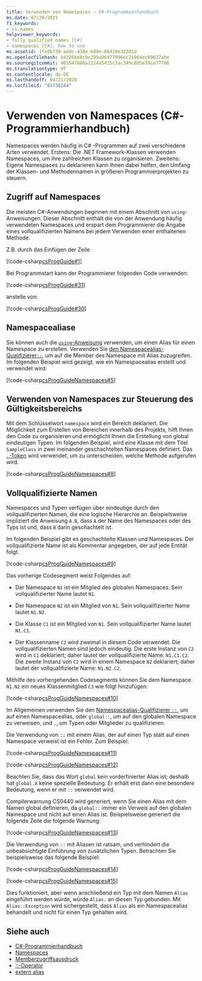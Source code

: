 ```yaml
---
title: Verwenden von Namespaces – C#-Programmierhandbuch
ms.date: 07/20/2015
f1_keywords:
- cs.names
helpviewer_keywords:
- fully qualified names [C#]
- namespaces [C#], how to use
ms.assetid: 1fe8bf39-addc-438a-bd9e-86410e32381d
ms.openlocfilehash: b4326be8c9e299a96477096ec21864ec69037abe
ms.sourcegitcommit: 465547886a1224a5435c3ac349c805e39ce77706
ms.translationtype: HT
ms.contentlocale: de-DE
ms.lasthandoff: 04/21/2020
ms.locfileid: "81738244"
---
```

# <a name="using-namespaces-c-programming-guide"></a>Verwenden von Namespaces (C#-Programmierhandbuch)

Namespaces werden häufig in C# -Programmen auf zwei verschiedene Arten verwendet. Erstens: Die .NET Framework-Klassen verwenden Namespaces, um ihre zahlreichen Klassen zu organisieren. Zweitens: Eigene Namespaces zu deklarieren kann Ihnen dabei helfen, den Umfang der Klassen- und Methodennamen in größeren Programmierprojekten zu steuern.  
  
## <a name="accessing-namespaces"></a>Zugriff auf Namespaces

 Die meisten C#-Anwendungen beginnen mit einem Abschnitt von `using`-Anweisungen. Dieser Abschnitt enthält die von der Anwendung häufig verwendeten Namespaces und erspart dem Programmierer die Angabe eines vollqualifizierten Namens bei jedem Verwenden einer enthaltenen Methode.  
  
 Z.B. durch das Einfügen der Zeile  
  
 [!code-csharp[csProgGuide#1](~/samples/snippets/csharp/VS_Snippets_VBCSharp/csProgGuide/CS/using.cs#1)]  
  
 Bei Programmstart kann der Programmierer folgenden Code verwenden:  
  
 [!code-csharp[csProgGuide#31](~/samples/snippets/csharp/VS_Snippets_VBCSharp/csProgGuide/CS/progGuide.cs#31)]  
  
 anstelle von:  
  
 [!code-csharp[csProgGuide#30](~/samples/snippets/csharp/VS_Snippets_VBCSharp/csProgGuide/CS/progGuide.cs#30)]  
  
## <a name="namespace-aliases"></a>Namespacealiase

 Sie können auch die [`using`-Anweisung](../../language-reference/keywords/using-directive.md) verwenden, um einen Alias für einen Namespace zu erstellen. Verwenden Sie [den Namespacealias-Qualifizierer`::`](../../language-reference/operators/namespace-alias-qualifier.md), um auf die Member des Namespace mit Alias zuzugreifen. Im folgenden Beispiel wird gezeigt, wie ein Namespacealias erstellt und verwendet wird:
  
[!code-csharp[csProgGuideNamespaces#5](~/samples/snippets/csharp/VS_Snippets_VBCSharp/csProgGuideNamespaces/CS/Namespaces.cs#5)]
  
## <a name="using-namespaces-to-control-scope"></a>Verwenden von Namespaces zur Steuerung des Gültigkeitsbereichs

 Mit dem Schlüsselwort `namespace` wird ein Bereich deklariert. Die Möglichkeit zum Erstellen von Bereichen innerhalb des Projekts, hilft Ihnen den Code zu organisieren und ermöglicht Ihnen die Erstellung von global eindeutigen Typen. Im folgenden Beispiel, wird eine Klasse mit dem Titel `SampleClass` in zwei ineinander geschachtelten Namespaces definiert. Das [`.`-Token](../../language-reference/operators/member-access-operators.md#member-access-expression-) wird verwendet, um zu unterscheiden, welche Methode aufgerufen wird.  
  
 [!code-csharp[csProgGuideNamespaces#8](~/samples/snippets/csharp/VS_Snippets_VBCSharp/csProgGuideNamespaces/CS/Namespaces.cs#8)]  
  
## <a name="fully-qualified-names"></a>Vollqualifizierte Namen

 Namespaces und Typen verfügen über eindeutige durch den vollqualifizierten Namen, die eine logische Hierarchie an. Beispielsweise impliziert die Anweisung `A.B`, dass `A` der Name des Namespaces oder des Typs ist und, dass `B` darin geschachtelt ist.  
  
 Im folgenden Beispiel gibt es geschachtelte Klassen und Namespaces. Der vollqualifizierte Name ist als Kommentar angegeben, der auf jede Entität folgt.  
  
 [!code-csharp[csProgGuideNamespaces#9](~/samples/snippets/csharp/VS_Snippets_VBCSharp/csProgGuideNamespaces/CS/Namespaces.cs#9)]  
  
 Das vorherige Codesegment weist Folgendes auf:  
  
- Der Namespace `N1` ist ein Mitglied des globalen Namespaces. Sein vollqualifizierter Name lautet `N1`.  
  
- Der Namespace `N2` ist ein Mitglied von `N1`. Sein vollqualifizierter Name lautet `N1.N2`.  
  
- Die Klasse `C1` ist ein Mitglied von `N1`. Sein vollqualifizierter Name lautet `N1.C1`.  
  
- Der Klassenname `C2` wird zweimal in diesem Code verwendet. Die vollqualifizierten Namen sind jedoch eindeutig. Die erste Instanz von `C2` wird in `C1` deklariert; daher lautet der vollqualifizierte Name: `N1.C1.C2`. Die zweite Instanz von `C2` wird in einem Namespace `N2` deklariert; daher lautet der vollqualifizierte Name: `N1.N2.C2`.  
  
 Mithilfe des vorhergehenden Codesegments können Sie dem Namespace `N1.N2` ein neues Klassenmitglied `C3` wie folgt hinzufügen:  
  
 [!code-csharp[csProgGuideNamespaces#10](~/samples/snippets/csharp/VS_Snippets_VBCSharp/csProgGuideNamespaces/CS/Namespaces.cs#10)]  
  
 Im Allgemeinen verwenden Sie den [Namespacealias-Qualifizierer `::`](../../language-reference/operators/namespace-alias-qualifier.md), um auf einen Namespacealias, oder `global::`, um auf den globalen Namespace zu verweisen, und `.`, um Typen oder Mitglieder zu qualifizieren.  
  
 Die Verwendung von `::` mit einem Alias, der auf einen Typ statt auf einen Namespace verweist ist ein Fehler. Zum Beispiel:  
  
 [!code-csharp[csProgGuideNamespaces#11](~/samples/snippets/csharp/VS_Snippets_VBCSharp/csProgGuideNamespaces/CS/Namespaces2.cs#11)]  
  
 [!code-csharp[csProgGuideNamespaces#12](~/samples/snippets/csharp/VS_Snippets_VBCSharp/csProgGuideNamespaces/CS/Namespaces2.cs#12)]  
  
 Beachten Sie, dass das Wort `global` kein vorderfinierter Alias ist; deshalb hat `global.X` keine spezielle Bedeutung. Er erhält erst dann eine besondere Bedeutung, wenn er mit `::` verwendet wird.  
  
 Compilerwarnung CS0440 wird generiert, wenn Sie einen Alias mit dem Namen global definieren, da `global::` immer ein Verweis auf den globalen Namespace und nicht auf einen Alias ist. Beispielsweise generiert die folgende Zeile die folgende Warnung:  
  
 [!code-csharp[csProgGuideNamespaces#13](~/samples/snippets/csharp/VS_Snippets_VBCSharp/csProgGuideNamespaces/CS/Namespaces2.cs#13)]  
  
 Die Verwendung von `::` mit Aliasen ist ratsam, und verhindert die unbeabsichtigte Einführung von zusätzlichen Typen. Betrachten Sie beispielsweise das folgende Beispiel:  
  
 [!code-csharp[csProgGuideNamespaces#14](~/samples/snippets/csharp/VS_Snippets_VBCSharp/csProgGuideNamespaces/CS/Namespaces.cs#14)]  
  
 [!code-csharp[csProgGuideNamespaces#15](~/samples/snippets/csharp/VS_Snippets_VBCSharp/csProgGuideNamespaces/CS/Namespaces.cs#15)]  
  
 Dies funktioniert, aber wenn anschließend ein Typ mit dem Namen `Alias` eingeführt werden würde, würde `Alias.` an diesen Typ gebunden. Mit `Alias::Exception` wird sichergestellt, dass `Alias` als ein Namespacealias behandelt und nicht für einen Typ gehalten wird.  

## <a name="see-also"></a>Siehe auch

- [C#-Programmierhandbuch](../index.md)
- [Namespaces](./index.md)
- [Memberzugriffsausdruck](../../language-reference/operators/member-access-operators.md#member-access-expression-)
- [::-Operator](../../language-reference/operators/namespace-alias-qualifier.md)
- [extern alias](../../language-reference/keywords/extern-alias.md)
